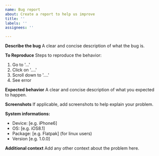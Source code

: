 ```yaml
---
name: Bug report
about: Create a report to help us improve
title: ''
labels: ''
assignees: ''

---
```


**Describe the bug**
A clear and concise description of what the bug is.

**To Reproduce**
Steps to reproduce the behavior:
1. Go to '...'
2. Click on '....'
3. Scroll down to '....'
4. See error

**Expected behavior**
A clear and concise description of what you expected to happen.

**Screenshots**
If applicable, add screenshots to help explain your problem.

**System informations:**
 - Device: [e.g. iPhone6]
 - OS: [e.g. iOS8.1]
 - Package: [e.g. Flatpak] (for linux users)
 - Version [e.g. 1.0.0]

**Additional context**
Add any other context about the problem here.
